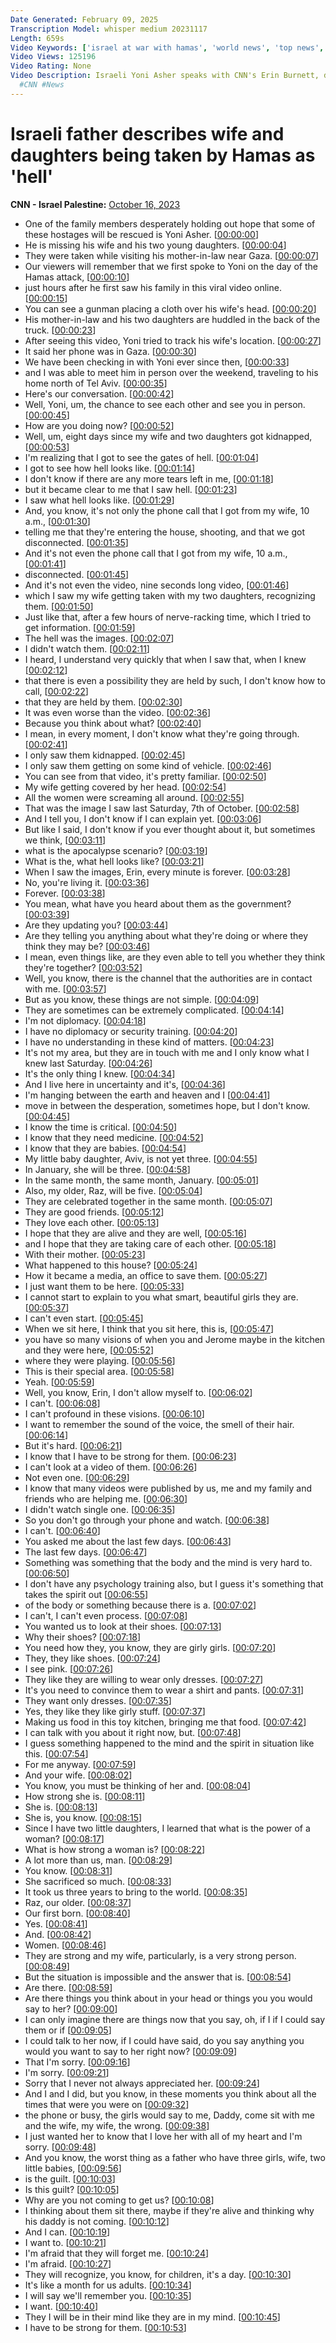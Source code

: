 ```yaml
---
Date Generated: February 09, 2025
Transcription Model: whisper medium 20231117
Length: 659s
Video Keywords: ['israel at war with hamas', 'world news', 'top news', 'erin burnett out front', 'gaza', 'palestinians', 'yoni asher', 'hostages']
Video Views: 125196
Video Rating: None
Video Description: Israeli Yoni Asher speaks with CNN's Erin Burnett, describing the torment he has endured since his wife and daughters were taken hostage by Hamas.
  #CNN #News
---
```


# Israeli father describes wife and daughters being taken by Hamas as 'hell'
**CNN - Israel Palestine:** [October 16, 2023](https://www.youtube.com/watch?v=0oM8p96ZFNg)
*  One of the family members desperately holding out hope that some of these hostages will be rescued is Yoni Asher. [[00:00:00](https://www.youtube.com/watch?v=0oM8p96ZFNg&t=0.0s)]
*  He is missing his wife and his two young daughters. [[00:00:04](https://www.youtube.com/watch?v=0oM8p96ZFNg&t=4.72s)]
*  They were taken while visiting his mother-in-law near Gaza. [[00:00:07](https://www.youtube.com/watch?v=0oM8p96ZFNg&t=7.84s)]
*  Our viewers will remember that we first spoke to Yoni on the day of the Hamas attack, [[00:00:10](https://www.youtube.com/watch?v=0oM8p96ZFNg&t=10.88s)]
*  just hours after he first saw his family in this viral video online. [[00:00:15](https://www.youtube.com/watch?v=0oM8p96ZFNg&t=15.68s)]
*  You can see a gunman placing a cloth over his wife's head. [[00:00:20](https://www.youtube.com/watch?v=0oM8p96ZFNg&t=20.240000000000002s)]
*  His mother-in-law and his two daughters are huddled in the back of the truck. [[00:00:23](https://www.youtube.com/watch?v=0oM8p96ZFNg&t=23.28s)]
*  After seeing this video, Yoni tried to track his wife's location. [[00:00:27](https://www.youtube.com/watch?v=0oM8p96ZFNg&t=27.04s)]
*  It said her phone was in Gaza. [[00:00:30](https://www.youtube.com/watch?v=0oM8p96ZFNg&t=30.400000000000002s)]
*  We have been checking in with Yoni ever since then, [[00:00:33](https://www.youtube.com/watch?v=0oM8p96ZFNg&t=33.04s)]
*  and I was able to meet him in person over the weekend, traveling to his home north of Tel Aviv. [[00:00:35](https://www.youtube.com/watch?v=0oM8p96ZFNg&t=35.760000000000005s)]
*  Here's our conversation. [[00:00:42](https://www.youtube.com/watch?v=0oM8p96ZFNg&t=42.24s)]
*  Well, Yoni, um, the chance to see each other and see you in person. [[00:00:45](https://www.youtube.com/watch?v=0oM8p96ZFNg&t=45.44s)]
*  How are you doing now? [[00:00:52](https://www.youtube.com/watch?v=0oM8p96ZFNg&t=52.400000000000006s)]
*  Well, um, eight days since my wife and two daughters got kidnapped, [[00:00:53](https://www.youtube.com/watch?v=0oM8p96ZFNg&t=53.519999999999996s)]
*  I'm realizing that I got to see the gates of hell. [[00:01:04](https://www.youtube.com/watch?v=0oM8p96ZFNg&t=64.08s)]
*  I got to see how hell looks like. [[00:01:14](https://www.youtube.com/watch?v=0oM8p96ZFNg&t=74.8s)]
*  I don't know if there are any more tears left in me, [[00:01:18](https://www.youtube.com/watch?v=0oM8p96ZFNg&t=78.47999999999999s)]
*  but it became clear to me that I saw hell. [[00:01:23](https://www.youtube.com/watch?v=0oM8p96ZFNg&t=83.03999999999999s)]
*  I saw what hell looks like. [[00:01:29](https://www.youtube.com/watch?v=0oM8p96ZFNg&t=89.03999999999999s)]
*  And, you know, it's not only the phone call that I got from my wife, 10 a.m., [[00:01:30](https://www.youtube.com/watch?v=0oM8p96ZFNg&t=90.63999999999999s)]
*  telling me that they're entering the house, shooting, and that we got disconnected. [[00:01:35](https://www.youtube.com/watch?v=0oM8p96ZFNg&t=95.35999999999999s)]
*  And it's not even the phone call that I got from my wife, 10 a.m., [[00:01:41](https://www.youtube.com/watch?v=0oM8p96ZFNg&t=101.67999999999999s)]
*  disconnected. [[00:01:45](https://www.youtube.com/watch?v=0oM8p96ZFNg&t=105.6s)]
*  And it's not even the video, nine seconds long video, [[00:01:46](https://www.youtube.com/watch?v=0oM8p96ZFNg&t=106.64s)]
*  which I saw my wife getting taken with my two daughters, recognizing them. [[00:01:50](https://www.youtube.com/watch?v=0oM8p96ZFNg&t=110.55999999999999s)]
*  Just like that, after a few hours of nerve-racking time, which I tried to get information. [[00:01:59](https://www.youtube.com/watch?v=0oM8p96ZFNg&t=119.36s)]
*  The hell was the images. [[00:02:07](https://www.youtube.com/watch?v=0oM8p96ZFNg&t=127.03999999999999s)]
*  I didn't watch them. [[00:02:11](https://www.youtube.com/watch?v=0oM8p96ZFNg&t=131.12s)]
*  I heard, I understand very quickly that when I saw that, when I knew [[00:02:12](https://www.youtube.com/watch?v=0oM8p96ZFNg&t=132.16s)]
*  that there is even a possibility they are held by such, I don't know how to call, [[00:02:22](https://www.youtube.com/watch?v=0oM8p96ZFNg&t=142.64s)]
*  that they are held by them. [[00:02:30](https://www.youtube.com/watch?v=0oM8p96ZFNg&t=150.96s)]
*  It was even worse than the video. [[00:02:36](https://www.youtube.com/watch?v=0oM8p96ZFNg&t=156.48s)]
*  Because you think about what? [[00:02:40](https://www.youtube.com/watch?v=0oM8p96ZFNg&t=160.24s)]
*  I mean, in every moment, I don't know what they're going through. [[00:02:41](https://www.youtube.com/watch?v=0oM8p96ZFNg&t=161.76000000000002s)]
*  I only saw them kidnapped. [[00:02:45](https://www.youtube.com/watch?v=0oM8p96ZFNg&t=165.04000000000002s)]
*  I only saw them getting on some kind of vehicle. [[00:02:46](https://www.youtube.com/watch?v=0oM8p96ZFNg&t=166.96s)]
*  You can see from that video, it's pretty familiar. [[00:02:50](https://www.youtube.com/watch?v=0oM8p96ZFNg&t=170.8s)]
*  My wife getting covered by her head. [[00:02:54](https://www.youtube.com/watch?v=0oM8p96ZFNg&t=174.24s)]
*  All the women were screaming all around. [[00:02:55](https://www.youtube.com/watch?v=0oM8p96ZFNg&t=175.84s)]
*  That was the image I saw last Saturday, 7th of October. [[00:02:58](https://www.youtube.com/watch?v=0oM8p96ZFNg&t=178.4s)]
*  And I tell you, I don't know if I can explain yet. [[00:03:06](https://www.youtube.com/watch?v=0oM8p96ZFNg&t=186.64000000000001s)]
*  But like I said, I don't know if you ever thought about it, but sometimes we think, [[00:03:11](https://www.youtube.com/watch?v=0oM8p96ZFNg&t=191.76000000000002s)]
*  what is the apocalypse scenario? [[00:03:19](https://www.youtube.com/watch?v=0oM8p96ZFNg&t=199.36s)]
*  What is the, what hell looks like? [[00:03:21](https://www.youtube.com/watch?v=0oM8p96ZFNg&t=201.52s)]
*  When I saw the images, Erin, every minute is forever. [[00:03:28](https://www.youtube.com/watch?v=0oM8p96ZFNg&t=208.0s)]
*  No, you're living it. [[00:03:36](https://www.youtube.com/watch?v=0oM8p96ZFNg&t=216.72s)]
*  Forever. [[00:03:38](https://www.youtube.com/watch?v=0oM8p96ZFNg&t=218.8s)]
*  You mean, what have you heard about them as the government? [[00:03:39](https://www.youtube.com/watch?v=0oM8p96ZFNg&t=219.3s)]
*  Are they updating you? [[00:03:44](https://www.youtube.com/watch?v=0oM8p96ZFNg&t=224.98000000000002s)]
*  Are they telling you anything about what they're doing or where they think they may be? [[00:03:46](https://www.youtube.com/watch?v=0oM8p96ZFNg&t=226.26000000000002s)]
*  I mean, even things like, are they even able to tell you whether they think they're together? [[00:03:52](https://www.youtube.com/watch?v=0oM8p96ZFNg&t=232.18s)]
*  Well, you know, there is the channel that the authorities are in contact with me. [[00:03:57](https://www.youtube.com/watch?v=0oM8p96ZFNg&t=237.46s)]
*  But as you know, these things are not simple. [[00:04:09](https://www.youtube.com/watch?v=0oM8p96ZFNg&t=249.62s)]
*  They are sometimes can be extremely complicated. [[00:04:14](https://www.youtube.com/watch?v=0oM8p96ZFNg&t=254.58s)]
*  I'm not diplomacy. [[00:04:18](https://www.youtube.com/watch?v=0oM8p96ZFNg&t=258.66s)]
*  I have no diplomacy or security training. [[00:04:20](https://www.youtube.com/watch?v=0oM8p96ZFNg&t=260.26s)]
*  I have no understanding in these kind of matters. [[00:04:23](https://www.youtube.com/watch?v=0oM8p96ZFNg&t=263.86s)]
*  It's not my area, but they are in touch with me and I only know what I knew last Saturday. [[00:04:26](https://www.youtube.com/watch?v=0oM8p96ZFNg&t=266.90000000000003s)]
*  It's the only thing I knew. [[00:04:34](https://www.youtube.com/watch?v=0oM8p96ZFNg&t=274.34000000000003s)]
*  And I live here in uncertainty and it's, [[00:04:36](https://www.youtube.com/watch?v=0oM8p96ZFNg&t=276.34s)]
*  I'm hanging between the earth and heaven and I [[00:04:41](https://www.youtube.com/watch?v=0oM8p96ZFNg&t=281.46s)]
*  move in between the desperation, sometimes hope, but I don't know. [[00:04:45](https://www.youtube.com/watch?v=0oM8p96ZFNg&t=285.06s)]
*  I know the time is critical. [[00:04:50](https://www.youtube.com/watch?v=0oM8p96ZFNg&t=290.98s)]
*  I know that they need medicine. [[00:04:52](https://www.youtube.com/watch?v=0oM8p96ZFNg&t=292.58s)]
*  I know that they are babies. [[00:04:54](https://www.youtube.com/watch?v=0oM8p96ZFNg&t=294.02s)]
*  My little baby daughter, Aviv, is not yet three. [[00:04:55](https://www.youtube.com/watch?v=0oM8p96ZFNg&t=295.86s)]
*  In January, she will be three. [[00:04:58](https://www.youtube.com/watch?v=0oM8p96ZFNg&t=298.26s)]
*  In the same month, the same month, January. [[00:05:01](https://www.youtube.com/watch?v=0oM8p96ZFNg&t=301.38s)]
*  Also, my older, Raz, will be five. [[00:05:04](https://www.youtube.com/watch?v=0oM8p96ZFNg&t=304.18s)]
*  They are celebrated together in the same month. [[00:05:07](https://www.youtube.com/watch?v=0oM8p96ZFNg&t=307.62s)]
*  They are good friends. [[00:05:12](https://www.youtube.com/watch?v=0oM8p96ZFNg&t=312.02s)]
*  They love each other. [[00:05:13](https://www.youtube.com/watch?v=0oM8p96ZFNg&t=313.94s)]
*  I hope that they are alive and they are well, [[00:05:16](https://www.youtube.com/watch?v=0oM8p96ZFNg&t=316.26s)]
*  and I hope that they are taking care of each other. [[00:05:18](https://www.youtube.com/watch?v=0oM8p96ZFNg&t=318.18s)]
*  With their mother. [[00:05:23](https://www.youtube.com/watch?v=0oM8p96ZFNg&t=323.22s)]
*  What happened to this house? [[00:05:24](https://www.youtube.com/watch?v=0oM8p96ZFNg&t=324.66s)]
*  How it became a media, an office to save them. [[00:05:27](https://www.youtube.com/watch?v=0oM8p96ZFNg&t=327.78000000000003s)]
*  I just want them to be here. [[00:05:33](https://www.youtube.com/watch?v=0oM8p96ZFNg&t=333.94s)]
*  I cannot start to explain to you what smart, beautiful girls they are. [[00:05:37](https://www.youtube.com/watch?v=0oM8p96ZFNg&t=337.94s)]
*  I can't even start. [[00:05:45](https://www.youtube.com/watch?v=0oM8p96ZFNg&t=345.21999999999997s)]
*  When we sit here, I think that you sit here, this is, [[00:05:47](https://www.youtube.com/watch?v=0oM8p96ZFNg&t=347.06s)]
*  you have so many visions of when you and Jerome maybe in the kitchen and they were here, [[00:05:52](https://www.youtube.com/watch?v=0oM8p96ZFNg&t=352.1s)]
*  where they were playing. [[00:05:56](https://www.youtube.com/watch?v=0oM8p96ZFNg&t=356.82s)]
*  This is their special area. [[00:05:58](https://www.youtube.com/watch?v=0oM8p96ZFNg&t=358.5s)]
*  Yeah. [[00:05:59](https://www.youtube.com/watch?v=0oM8p96ZFNg&t=359.86s)]
*  Well, you know, Erin, I don't allow myself to. [[00:06:02](https://www.youtube.com/watch?v=0oM8p96ZFNg&t=362.98s)]
*  I can't. [[00:06:08](https://www.youtube.com/watch?v=0oM8p96ZFNg&t=368.34000000000003s)]
*  I can't profound in these visions. [[00:06:10](https://www.youtube.com/watch?v=0oM8p96ZFNg&t=370.74s)]
*  I want to remember the sound of the voice, the smell of their hair. [[00:06:14](https://www.youtube.com/watch?v=0oM8p96ZFNg&t=374.90000000000003s)]
*  But it's hard. [[00:06:21](https://www.youtube.com/watch?v=0oM8p96ZFNg&t=381.62s)]
*  I know that I have to be strong for them. [[00:06:23](https://www.youtube.com/watch?v=0oM8p96ZFNg&t=383.22s)]
*  I can't look at a video of them. [[00:06:26](https://www.youtube.com/watch?v=0oM8p96ZFNg&t=386.26s)]
*  Not even one. [[00:06:29](https://www.youtube.com/watch?v=0oM8p96ZFNg&t=389.85999999999996s)]
*  I know that many videos were published by us, me and my family and friends who are helping me. [[00:06:30](https://www.youtube.com/watch?v=0oM8p96ZFNg&t=390.73999999999995s)]
*  I didn't watch single one. [[00:06:35](https://www.youtube.com/watch?v=0oM8p96ZFNg&t=395.53999999999996s)]
*  So you don't go through your phone and watch. [[00:06:38](https://www.youtube.com/watch?v=0oM8p96ZFNg&t=398.74s)]
*  I can't. [[00:06:40](https://www.youtube.com/watch?v=0oM8p96ZFNg&t=400.74s)]
*  You asked me about the last few days. [[00:06:43](https://www.youtube.com/watch?v=0oM8p96ZFNg&t=403.21999999999997s)]
*  The last few days. [[00:06:47](https://www.youtube.com/watch?v=0oM8p96ZFNg&t=407.78000000000003s)]
*  Something was something that the body and the mind is very hard to. [[00:06:50](https://www.youtube.com/watch?v=0oM8p96ZFNg&t=410.66s)]
*  I don't have any psychology training also, but I guess it's something that takes the spirit out [[00:06:55](https://www.youtube.com/watch?v=0oM8p96ZFNg&t=415.7s)]
*  of the body or something because there is a. [[00:07:02](https://www.youtube.com/watch?v=0oM8p96ZFNg&t=422.58s)]
*  I can't, I can't even process. [[00:07:08](https://www.youtube.com/watch?v=0oM8p96ZFNg&t=428.42s)]
*  You wanted us to look at their shoes. [[00:07:13](https://www.youtube.com/watch?v=0oM8p96ZFNg&t=433.78000000000003s)]
*  Why their shoes? [[00:07:18](https://www.youtube.com/watch?v=0oM8p96ZFNg&t=438.18s)]
*  You need how they, you know, they are girly girls. [[00:07:20](https://www.youtube.com/watch?v=0oM8p96ZFNg&t=440.58s)]
*  They, they like shoes. [[00:07:24](https://www.youtube.com/watch?v=0oM8p96ZFNg&t=444.98s)]
*  I see pink. [[00:07:26](https://www.youtube.com/watch?v=0oM8p96ZFNg&t=446.66s)]
*  They like they are willing to wear only dresses. [[00:07:27](https://www.youtube.com/watch?v=0oM8p96ZFNg&t=447.38s)]
*  It's you need to convince them to wear a shirt and pants. [[00:07:31](https://www.youtube.com/watch?v=0oM8p96ZFNg&t=451.7s)]
*  They want only dresses. [[00:07:35](https://www.youtube.com/watch?v=0oM8p96ZFNg&t=455.86s)]
*  Yes, they like they like girly stuff. [[00:07:37](https://www.youtube.com/watch?v=0oM8p96ZFNg&t=457.38s)]
*  Making us food in this toy kitchen, bringing me that food. [[00:07:42](https://www.youtube.com/watch?v=0oM8p96ZFNg&t=462.18s)]
*  I can talk with you about it right now, but. [[00:07:48](https://www.youtube.com/watch?v=0oM8p96ZFNg&t=468.26s)]
*  I guess something happened to the mind and the spirit in situation like this. [[00:07:54](https://www.youtube.com/watch?v=0oM8p96ZFNg&t=474.18s)]
*  For me anyway. [[00:07:59](https://www.youtube.com/watch?v=0oM8p96ZFNg&t=479.38s)]
*  And your wife. [[00:08:02](https://www.youtube.com/watch?v=0oM8p96ZFNg&t=482.1s)]
*  You know, you must be thinking of her and. [[00:08:04](https://www.youtube.com/watch?v=0oM8p96ZFNg&t=484.5s)]
*  How strong she is. [[00:08:11](https://www.youtube.com/watch?v=0oM8p96ZFNg&t=491.46s)]
*  She is. [[00:08:13](https://www.youtube.com/watch?v=0oM8p96ZFNg&t=493.94s)]
*  She is, you know. [[00:08:15](https://www.youtube.com/watch?v=0oM8p96ZFNg&t=495.3s)]
*  Since I have two little daughters, I learned that what is the power of a woman? [[00:08:17](https://www.youtube.com/watch?v=0oM8p96ZFNg&t=497.86s)]
*  What is how strong a woman is? [[00:08:22](https://www.youtube.com/watch?v=0oM8p96ZFNg&t=502.82s)]
*  A lot more than us, man. [[00:08:29](https://www.youtube.com/watch?v=0oM8p96ZFNg&t=509.06s)]
*  You know. [[00:08:31](https://www.youtube.com/watch?v=0oM8p96ZFNg&t=511.06s)]
*  She sacrificed so much. [[00:08:33](https://www.youtube.com/watch?v=0oM8p96ZFNg&t=513.0600000000001s)]
*  It took us three years to bring to the world. [[00:08:35](https://www.youtube.com/watch?v=0oM8p96ZFNg&t=515.22s)]
*  Raz, our older. [[00:08:37](https://www.youtube.com/watch?v=0oM8p96ZFNg&t=517.54s)]
*  Our first born. [[00:08:40](https://www.youtube.com/watch?v=0oM8p96ZFNg&t=520.5s)]
*  Yes. [[00:08:41](https://www.youtube.com/watch?v=0oM8p96ZFNg&t=521.54s)]
*  And. [[00:08:42](https://www.youtube.com/watch?v=0oM8p96ZFNg&t=522.1999999999999s)]
*  Women. [[00:08:46](https://www.youtube.com/watch?v=0oM8p96ZFNg&t=526.52s)]
*  They are strong and my wife, particularly, is a very strong person. [[00:08:49](https://www.youtube.com/watch?v=0oM8p96ZFNg&t=529.0799999999999s)]
*  But the situation is impossible and the answer that is. [[00:08:54](https://www.youtube.com/watch?v=0oM8p96ZFNg&t=534.8399999999999s)]
*  Are there. [[00:08:59](https://www.youtube.com/watch?v=0oM8p96ZFNg&t=539.16s)]
*  Are there things you think about in your head or things you you would say to her? [[00:09:00](https://www.youtube.com/watch?v=0oM8p96ZFNg&t=540.5999999999999s)]
*  I can only imagine there are things now that you say, oh, if I if I could say them or if [[00:09:05](https://www.youtube.com/watch?v=0oM8p96ZFNg&t=545.8s)]
*  I could talk to her now, if I could have said, do you say anything you would you want to say to her right now? [[00:09:09](https://www.youtube.com/watch?v=0oM8p96ZFNg&t=549.72s)]
*  That I'm sorry. [[00:09:16](https://www.youtube.com/watch?v=0oM8p96ZFNg&t=556.28s)]
*  I'm sorry. [[00:09:21](https://www.youtube.com/watch?v=0oM8p96ZFNg&t=561.1600000000001s)]
*  Sorry that I never not always appreciated her. [[00:09:24](https://www.youtube.com/watch?v=0oM8p96ZFNg&t=564.44s)]
*  And I and I did, but you know, in these moments you think about all the times that were you were on [[00:09:32](https://www.youtube.com/watch?v=0oM8p96ZFNg&t=572.44s)]
*  the phone or busy, the girls would say to me, Daddy, come sit with me and the wife, my wife, the wrong. [[00:09:38](https://www.youtube.com/watch?v=0oM8p96ZFNg&t=578.36s)]
*  I just wanted her to know that I love her with all of my heart and I'm sorry. [[00:09:48](https://www.youtube.com/watch?v=0oM8p96ZFNg&t=588.52s)]
*  And you know, the worst thing as a father who have three girls, wife, two little babies, [[00:09:56](https://www.youtube.com/watch?v=0oM8p96ZFNg&t=596.2s)]
*  is the guilt. [[00:10:03](https://www.youtube.com/watch?v=0oM8p96ZFNg&t=603.5600000000001s)]
*  Is this guilt? [[00:10:05](https://www.youtube.com/watch?v=0oM8p96ZFNg&t=605.72s)]
*  Why are you not coming to get us? [[00:10:08](https://www.youtube.com/watch?v=0oM8p96ZFNg&t=608.9200000000001s)]
*  I thinking about them sit there, maybe if they're alive and thinking why his daddy is not coming. [[00:10:12](https://www.youtube.com/watch?v=0oM8p96ZFNg&t=612.2800000000001s)]
*  And I can. [[00:10:19](https://www.youtube.com/watch?v=0oM8p96ZFNg&t=619.1600000000001s)]
*  I want to. [[00:10:21](https://www.youtube.com/watch?v=0oM8p96ZFNg&t=621.4s)]
*  I'm afraid that they will forget me. [[00:10:24](https://www.youtube.com/watch?v=0oM8p96ZFNg&t=624.9200000000001s)]
*  I'm afraid. [[00:10:27](https://www.youtube.com/watch?v=0oM8p96ZFNg&t=627.72s)]
*  They will recognize, you know, for children, it's a day. [[00:10:30](https://www.youtube.com/watch?v=0oM8p96ZFNg&t=630.12s)]
*  It's like a month for us adults. [[00:10:34](https://www.youtube.com/watch?v=0oM8p96ZFNg&t=634.2s)]
*  I will say we'll remember you. [[00:10:35](https://www.youtube.com/watch?v=0oM8p96ZFNg&t=635.88s)]
*  I want. [[00:10:40](https://www.youtube.com/watch?v=0oM8p96ZFNg&t=640.36s)]
*  They I will be in their mind like they are in my mind. [[00:10:45](https://www.youtube.com/watch?v=0oM8p96ZFNg&t=645.0s)]
*  I have to be strong for them. [[00:10:53](https://www.youtube.com/watch?v=0oM8p96ZFNg&t=653.88s)]
